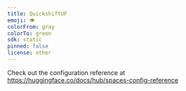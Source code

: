 ```yaml
---
title: QuickshiftUF
emoji: 👁
colorFrom: gray
colorTo: green
sdk: static
pinned: false
license: other
---
```


Check out the configuration reference at https://huggingface.co/docs/hub/spaces-config-reference

